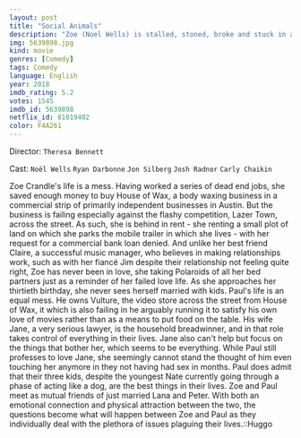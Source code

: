 ```yaml
---
layout: post
title: "Social Animals"
description: "Zoe (Noel Wells) is stalled, stoned, broke and stuck in a series of one night stands. While salvaging her failing business, she falls in love for the first time with Paul (Josh Radnor). There's one problem, Paul is married to Jane. Through inspirations only Austin could provide, Zoe learns what adulting really means..."
img: 5639898.jpg
kind: movie
genres: [Comedy]
tags: Comedy 
language: English
year: 2018
imdb_rating: 5.2
votes: 1545
imdb_id: 5639898
netflix_id: 81019402
color: F4A261
---
```

Director: `Theresa Bennett`  

Cast: `Noël Wells` `Ryan Darbonne` `Jon Silberg` `Josh Radnor` `Carly Chaikin` 

Zoe Crandle's life is a mess. Having worked a series of dead end jobs, she saved enough money to buy House of Wax, a body waxing business in a commercial strip of primarily independent businesses in Austin. But the business is failing especially against the flashy competition, Lazer Town, across the street. As such, she is behind in rent - she renting a small plot of land on which she parks the mobile trailer in which she lives - with her request for a commercial bank loan denied. And unlike her best friend Claire, a successful music manager, who believes in making relationships work, such as with her fiancé Jim despite their relationship not feeling quite right, Zoe has never been in love, she taking Polaroids of all her bed partners just as a reminder of her failed love life. As she approaches her thirtieth birthday, she never sees herself married with kids. Paul's life is an equal mess. He owns Vulture, the video store across the street from House of Wax, it which is also failing in he arguably running it to satisfy his own love of movies rather than as a means to put food on the table. His wife Jane, a very serious lawyer, is the household breadwinner, and in that role takes control of everything in their lives. Jane also can't help but focus on the things that bother her, which seems to be everything. While Paul still professes to love Jane, she seemingly cannot stand the thought of him even touching her anymore in they not having had sex in months. Paul does admit that their three kids, despite the youngest Nate currently going through a phase of acting like a dog, are the best things in their lives. Zoe and Paul meet as mutual friends of just married Lana and Peter. With both an emotional connection and physical attraction between the two, the questions become what will happen between Zoe and Paul as they individually deal with the plethora of issues plaguing their lives.::Huggo